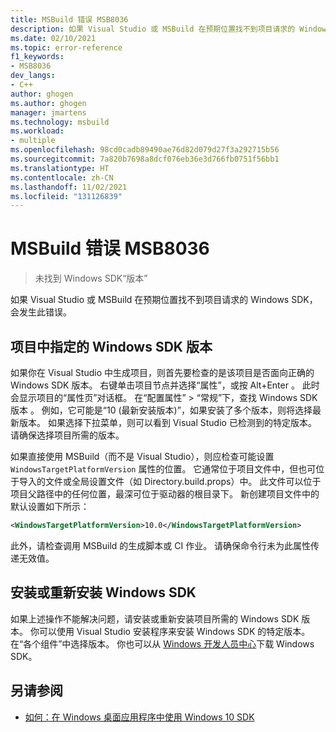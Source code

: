 ```yaml
---
title: MSBuild 错误 MSB8036
description: 如果 Visual Studio 或 MSBuild 在预期位置找不到项目请求的 Windows SDK，则会发生 MSBuild 错误 MSB8036。
ms.date: 02/10/2021
ms.topic: error-reference
f1_keywords:
- MSB8036
dev_langs:
- C++
author: ghogen
ms.author: ghogen
manager: jmartens
ms.technology: msbuild
ms.workload:
- multiple
ms.openlocfilehash: 98cd0cadb89490ae76d82d079d27f3a292715b56
ms.sourcegitcommit: 7a820b7698a8dcf076eb36e3d766fb0751f56bb1
ms.translationtype: HT
ms.contentlocale: zh-CN
ms.lasthandoff: 11/02/2021
ms.locfileid: "131126839"
---
```

# <a name="msbuild-error-msb8036"></a>MSBuild 错误 MSB8036

> 未找到 Windows SDK“版本”

如果 Visual Studio 或 MSBuild 在预期位置找不到项目请求的 Windows SDK，会发生此错误。

## <a name="windows-sdk-version-specified-in-project"></a>项目中指定的 Windows SDK 版本

如果你在 Visual Studio 中生成项目，则首先要检查的是该项目是否面向正确的 Windows SDK 版本。 右键单击项目节点并选择“属性”，或按 Alt+Enter  。 此时会显示项目的“属性页”对话框。 在“配置属性” > “常规”下，查找 Windows SDK 版本  。 例如，它可能是“10 (最新安装版本)”，如果安装了多个版本，则将选择最新版本。 如果选择下拉菜单，则可以看到 Visual Studio 已检测到的特定版本。 请确保选择项目所需的版本。

如果直接使用 MSBuild（而不是 Visual Studio），则应检查可能设置 `WindowsTargetPlatformVersion` 属性的位置。 它通常位于项目文件中，但也可位于导入的文件或全局设置文件（如 Directory.build.props）中。 此文件可以位于项目父路径中的任何位置，最深可位于驱动器的根目录下。 新创建项目文件中的默认设置如下所示：

```xml
<WindowsTargetPlatformVersion>10.0</WindowsTargetPlatformVersion>
```

此外，请检查调用 MSBuild 的生成脚本或 CI 作业。 请确保命令行未为此属性传递无效值。

## <a name="install-or-reinstall-the-windows-sdk"></a>安装或重新安装 Windows SDK

如果上述操作不能解决问题，请安装或重新安装项目所需的 Windows SDK 版本。 你可以使用 Visual Studio 安装程序来安装 Windows SDK 的特定版本。 在“各个组件”中选择版本。 你也可以从 [Windows 开发人员中心](https://developer.microsoft.com/windows/downloads/windows-10-sdk/)下载 Windows SDK。

## <a name="see-also"></a>另请参阅

- [如何：在 Windows 桌面应用程序中使用 Windows 10 SDK](/cpp/windows/how-to-use-the-windows-10-sdk-in-a-windows-desktop-application)